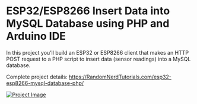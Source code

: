 # ESP32/ESP8266 Insert Data into MySQL Database using PHP and Arduino IDE

In this project you’ll build an ESP32 or ESP8266 client that makes an HTTP POST request to a PHP script to insert data (sensor readings) into a MySQL database.

Complete project details: https://RandomNerdTutorials.com/esp32-esp8266-mysql-database-php/

[![Project Image](https://raw.githubusercontent.com/RuiSantosdotme/ESP32-ESP8266-PHP-MySQL/master/project-image.jpg)](https://RandomNerdTutorials.com/esp32-esp8266-mysql-database-php/)
